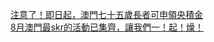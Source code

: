   
[注意了！即日起，澳門七十五歲長者可申領央積金](http://www.dianyue.me/archives/630/uv3ok59blix13oil/)  
[8月澳門最skr的活動已集齊，讓我們一！起！燥！](http://www.dianyue.me/archives/469/qzokvx1unku3ayw5/)